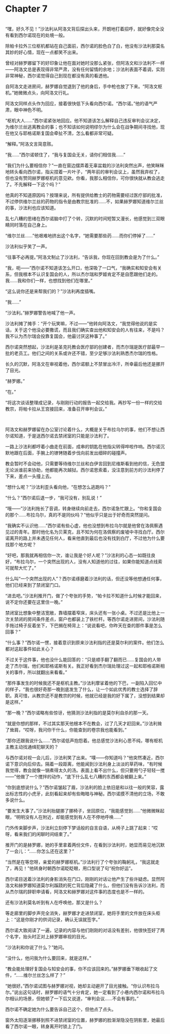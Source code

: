 # Chapter 7

<br>
“嘿，好久不见！”沙法利从阿洛文背后探出头来，开朗地打着招呼，就好像完全没有看到西尔诺现在的处境一般。

除帕卡拉外三位枢机都站在自己面前，西尔诺的脸色白了白，他没有沙法利那莫名其妙的好心情，现在一点都笑不出来。

曾经对赫罗娜留下的好印象让他在面对她时没那么紧张，但阿洛文和沙法利不一样——阿洛文总是表现得非常严肃，没有任何留情的余地；沙法利表面不着调，实则非常神秘，西尔诺觉得自己到现在都没有真的看透他。

自阿洛文走进房间，赫罗娜自觉退到了他的身后，手中枪也放了下来。“阿洛文枢机。”她微微点头，向阿洛文行礼。

阿洛文同样点头作为回应，接着很快低下头看向西尔诺。“西尔诺。”他的语气严肃，眼中神色不明。

“枢机大人……”西尔诺紧张地回应。他不知道该怎么解释自己违反审判会议决定，为维尔兰丝逃离教会的事；也不知该如何说明缪尔为什么会在战争期间寻找他，现在他又与耶格诺斯复国会牵扯不清，怎么看都非常可疑。

“解释。”阿洛文言简意赅。

“我……”西尔诺顿住了，“我与复国会无关，请你们相信我……”

“我们为什么要相信你？”一直在窗边摆弄着无辜盆栽的沙法利突然出声，他笑眯眯地转头看向西尔诺，指尖捏着一片叶子，“两年前的审判会议上，虽然我弃权了，但也没有赞同赫罗娜枢机的意见欸。你看，我那么相信你，可你很快就从教会逃走了。不先解释一下这个吗？”

他真的不知道原因吗？按理来说，所有提供给教士的药物需要经过医疗部的批准，不过停供维尔兰丝的药物的指令是由教宗批准的……不，如果赫罗娜知道维尔兰丝的事，沙法利也应该知道。

乱七八糟的思绪在西尔诺脑中打了个转，沉默的时间短暂又漫长，他感觉到三双眼睛同时落在自己身上。

“维尔兰丝……”他艰难地挤出这个名字，“她需要那些药……而你们停掉了……”

沙法利似乎笑了一声。

“往事不必再提。”阿洛文制止了沙法利，“告诉我，你现在回到教会是为了什么。”

“我，呃——”西尔诺不知道该怎么开口，他深吸了一口气，“我确实和知安会有关系，但我根本不认识复国会的人，所以杰尔瑞和罗姬肯定不是自愿跟他们走的。我……我和你们一样，也想找到他们在哪里。”

“这么说你还是来帮我们的？”沙法利再度插嘴。

“我……”

“沙法利。”赫罗娜警告地喊了他一声。

沙法利摊了摊手：“开个玩笑嘛，不过——”他转向阿洛文，“我觉得他说的是实话，关于这个他没必要撒谎，而且我们确实查出他和知安会的人有往来，不是吗？我不认为杰尔瑞会投靠复国会，他最讨厌这种事了。”

西尔诺突然想起，沙法利是圣克托教会医疗部的创建者，而杰尔瑞是医疗部最早一批的老员工。他们之间的关系或许还不错，至少足够沙法利熟悉杰尔瑞的性格。

长久的沉默，阿洛文在审视着他，西尔诺额上不禁冒出冷汗，所幸最后他还是挪开了目光。

“赫罗娜。”

“在。”

“将这次谈话整理成记录，与刚刚行动的报告一起交给我。再抄写一份一样的交给教宗，将帕卡拉从王宫接回来，准备召开审判会议。”

<br>

阿洛文和赫罗娜留在办公室讨论着什么，大概是关于布拉乌尔的事，他们不想让西尔诺知道，于是送西尔诺去禁闭室的只能是沙法利了。

一路上沙法利都哼着小曲走在前面，成串的钥匙在他指尖转得哗啦作响。西尔诺沉默地跟在后面，手腕上的镣铐随着步伐向前发出细碎的碰撞声。

教会暂时不会动他，只需要等待维尔兰丝和白伊言回到尼维斯看到他的信，无色盟无论派谁前来协助，他都能再次越狱。西尔诺思索着，没注意到前方的沙法利停了下来，差点一头撞上去。

“想什么呢？”沙法利歪头看向他，“在想怎么逃跑吗？”

“什么？”西尔诺后退一步，“我可没有，别乱说！”

“哦——”沙法利拖长了音调，转身继续向前走去，西尔诺急忙跟上。“你和复国会的那个……布拉乌尔，真的不是同伙吗？”他似乎只是出于好奇而突然提问。

“我确实不认识他……”西尔诺有些心虚，他也没想到布拉乌尔就是他曾在洛佩察遇见过的青年。那时他化名为贝莱克，且不知为何在洛佩察的废墟中寻找白厅。西尔诺离开的路上并未遇见任何人，看来他直到最后也没有找到白厅，不过他为什么要找那个地方呢？

“好吧，那我就再相信你一次，谁让我是个好人呢？”沙法利的心态一如既往良好，“布拉乌尔，一个突然出现的人，没有人知道他的过往，如果你能知道点线索可就帮大忙了。”

什么叫“一个突然出现的人”？西尔诺琢磨着沙法利的话，但还没等他想通任何事，他们已经来到了禁闭室门口。

“进去吧。”沙法利推开门，做了个夸张的手势，“帕卡拉不知道什么时候才能回来，说不定你还要在这里住一晚。”

禁闭室比想象中整洁宽敞，靠墙摆着窄床，床头还有一张小桌。不过还是比他上一次关禁闭的房间条件差点，窗户也都装上了铁栏杆。等西尔诺走进房间，沙法利随手拖过椅子反着坐下，下巴搁在椅背上：“说说看吧，你昨天在查的那件事是怎么回事？”

“什么事？”西尔诺一愣，接着意识到原来沙法利指的还是莫尔利的案件。他们怎么都对这起事件如此关心？

不过关于这件事，他也没什么能回答的：“只是顺手翻了翻而已……复国会的人带走了杰尔瑞，他们和耶格诺斯有关。我正好看到杰尔瑞处理过这一起和耶格诺斯相关的事件，所以就翻出来看看。”

“那件事发生的时候我还不是枢机主教。”沙法利摩挲着他的下巴，一副陷入回忆中的样子，“我也很好奇那一晚到底发生了什么，让一个如此优秀的教士选择了辞职。真可惜，从教宗还不是教宗的时候，他就已经是我的好下属了，没想到结果却是这样。”

“那一晚？”西尔诺略有些惊讶，他猜测沙法利指的是莫尔利自杀的那一天。

“就是你想的那样，不过其实那天他根本不在教会，过了几天才赶回来。”沙法利耸了耸肩，“哎呀，我问你干什么，你能查到的卷宗我也能看到。”

“那你还跟我说什么……”西尔诺低声抱怨着。他总感觉沙法利心思不纯，哪有枢机主教主动找通缉犯聊天的？

与西尔诺对视一会儿后，沙法利笑了出来。“噗——你知道吗？”他突然凑近，西尔诺下意识向后仰去。隔着一段距离，他能闻到沙法利身上淡淡的草药味，“有时候我觉得，教会就像一锅煮得太久的汤。表面上看不出什么，但只要用勺子轻轻一搅——”他做了一个搅拌的动作，“底下什么乱七八糟的东西都会被翻上来。”

“你到底想说什么？”西尔诺皱起了眉，沙法利的脸上依旧是和以往一般的笑容，露出标志性的小虎牙，此刻看起来却有些晦暗与神秘。西尔诺摸不清他的立场，不敢多说什么。

“要发生大事了。”沙法利抬腿挪了挪椅子，坐回原位，“我能感觉到……”他微微眯起眼，“明明没有人在附近，却能感觉到有人在不停地呼唤……”

门外传来脚步声，沙法利立刻停下梦话般的自言自语，从椅子上跳了起来：“哎呀，看来我们的闲聊时间结束了。”

推开门的是赫罗娜，她的手里拿着两份文件，在看到沙法利时，她显而易见地沉默了一会儿：“……你怎么还在这里？”

“当然是在等您呀，亲爱的赫罗娜枢机。”沙法利行了个夸张的鞠躬礼，“我这就走了，再见！”他转身时朝西尔诺眨眨眼，用口型说了句“祝你好运”。

西尔诺目送着沙法利的身影消失在门口，刚刚的对话让他产生了些许疑虑。显然阿洛文和赫罗娜知道莫尔利蹊跷的死亡背后隐藏了什么，但他们没有告诉沙法利，而从杰尔瑞的辞职申请看，阿洛文和赫罗娜对这件事的态度也是不一样的。

还有沙法利莫名听到有人在呼唤他，那又是什么？

等走廊里的脚步声完全消失，赫罗娜才走进禁闭室，她将手里的文件放在床头柜上：“这是你刚才的供词记录，确认无误就签字。”

西尔诺大致阅读了一遍，记录的内容与他们刚刚的对话没有差别，他很快签好了两个名字，抬头时正对上赫罗娜审视的目光。

“沙法利和你说了什么？”她问。

“没什么，他问我为什么要回来，就是这样。”

“教会能处理好复国会与知安会的事，你不应该回来的。”赫罗娜垂下眼收起了文件，“……维尔兰丝怎么样了？”

“她很好。”西尔诺试图与赫罗娜对视，她却主动避开了目光接触。“你认识布拉乌尔。”说出这句话时，赫罗娜的语气十分肯定，她一定看到了小巷内西尔诺和布拉乌尔相认的场景，但她顿了一下后又说道，“审判会议……不会有事的。”

西尔诺不确定她为什么要告诉自己这个，但他点了点头。

窗外太阳逐渐挪移到照不进禁闭室的位置，赫罗娜的脸渐渐隐没在阴影里，她最后看了西尔诺一眼，转身离开时锁上了门。
